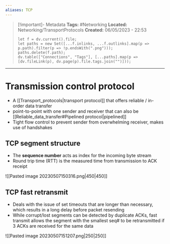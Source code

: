 ```yaml
---
aliases: TCP
---
```


> [!important]- Metadata
> **Tags:** #Networking 
> **Located:** Networking/TransportProtocols
> **Created:** 06/05/2023 - 22:53
> ```dataviewjs
> let f = dv.current().file;
> let paths = new Set([...f.inlinks, ...f.outlinks].map(p => p.path).filter(p => !p.endsWith(".png")));
> paths.delete(f.path);
> dv.table(["Connections", "Tags"], [...paths].map(p => [dv.fileLink(p), dv.page(p).file.tags.join("")]));
> ```

___
# Transmission control protocol
- A [[Transport_protocols|transport protocol]] that offers reliable / in-order data transfer
- point-to-point with one sender and receiver that can also be [[Reliable_data_transfer#Pipelined protocol|pipelined]]
- Tight flow control to prevent sender from overwhelming receiver, makes use of handshakes

## TCP segment structure
- The **sequence number** acts as index for the incoming byte stream 
- Round trip time (RTT) is the measured time from transmission to ACK receipt

![[Pasted image 20230507150316.png|450|450]]
## TCP fast retransmit
- Deals with the issue of set timeouts that are longer than necessary, which results in a long delay before packet resending
- While corrupt/lost segments can be detected by duplicate ACKs, fast transmit allows the segment with the smallest seq# to be retransmitted if 3 ACKs are received for the same data

![[Pasted image 20230507151207.png|250|250]]